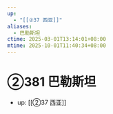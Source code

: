 ```yaml
---
up:
  - "[[②37 西亚]]"
aliases:
  - 巴勒斯坦
ctime: 2025-03-01T13:14:01+08:00
mtime: 2025-10-01T11:40:34+08:00
---
```


# ②381 巴勒斯坦

- up: [[②37 西亚]]

